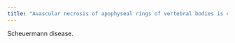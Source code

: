 ```yaml
---
title: "Avascular necrosis of apophyseal rings of vertebral bodies is called"
---
```

Scheuermann disease.

